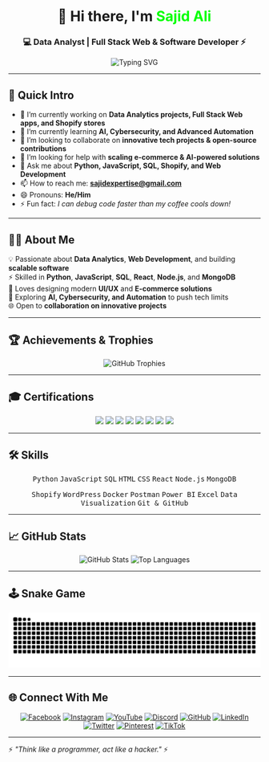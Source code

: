<!-- HEADER -->
<h1 align="center">👋 Hi there, I'm <span style="color:#00FF00;">Sajid Ali</span></h1>
<h3 align="center">💻 Data Analyst | Full Stack Web & Software Developer ⚡</h3>

<p align="center">
  <img src="https://readme-typing-svg.herokuapp.com?font=Fira+Code&weight=500&size=22&pause=1000&color=00FF00&center=true&vCenter=true&width=600&lines=Data+Analyst+%7C+Web+%26+Software+Developer;Full+Stack+Dev+%7C+React+%7C+Node.js+%7C+MongoDB;Python+%7C+SQL+%7C+C%2B%2B;Digital+Marketer+%7C+E-commerce+Specialist;Always+Learning+%26+Building+Cool+Stuff" alt="Typing SVG" />
</p>

---

## 👋 Quick Intro  
- 🔭 I’m currently working on **Data Analytics projects, Full Stack Web apps, and Shopify stores**  
- 🌱 I’m currently learning **AI, Cybersecurity, and Advanced Automation**  
- 👯 I’m looking to collaborate on **innovative tech projects & open-source contributions**  
- 🤔 I’m looking for help with **scaling e-commerce & AI-powered solutions**  
- 💬 Ask me about **Python, JavaScript, SQL, Shopify, and Web Development**  
- 📫 How to reach me: **[sajidexpertise@gmail.com](mailto:sajidexpertise@gmail.com)**  
- 😄 Pronouns: **He/Him**  
- ⚡ Fun fact: *I can debug code faster than my coffee cools down!*  

---

## 👨‍💻 About Me
💡 Passionate about **Data Analytics**, **Web Development**, and building **scalable software**  
⚡ Skilled in **Python**, **JavaScript**, **SQL**, **React**, **Node.js**, and **MongoDB**  
🎨 Loves designing modern **UI/UX** and **E-commerce solutions**  
🚀 Exploring **AI, Cybersecurity, and Automation** to push tech limits  
🌐 Open to **collaboration on innovative projects**  

---

## 🏆 Achievements & Trophies
<p align="center">
  <img src="https://github-profile-trophy.vercel.app/?username=sajidexpertise&theme=dracula&no-frame=true&margin-w=15&margin-h=15&column=8" alt="GitHub Trophies" />
</p>

---

## 🎓 Certifications
<p align="center">
  <a href="https://www.credly.com/badges/0f92e4d2-a771-44dc-bb1c-84faa2a1258f/public_url" target="_blank"><img src="https://images.credly.com/size/220x220/images/ec9c50a6-1253-4eec-a503-765dda21b6d5/image.png" height="120" /></a>
  <a href="https://www.credly.com/badges/40bb56f9-6161-4822-a33f-ebe53981ac1a/public_url" target="_blank"><img src="https://images.credly.com/size/680x680/images/17add978-0cea-40e8-8832-9492fc7c260b/Coursera_20Full_20Stack_20Software_20Developer_20Prof_20Cert_20V5.png" height="120" /></a>
  <a href="https://www.credly.com/badges/4e249491-23e2-4e45-b7fc-bd09007a681f/public_url" target="_blank"><img src="https://images.credly.com/size/680x680/images/9da91d2f-91b8-4c4d-91bd-effe06d61721/blob" height="120" /></a>
  <a href="https://www.credly.com/badges/f39e1cc4-b9c7-4c63-89c2-ea826a7058af/public_url" target="_blank"><img src="https://images.credly.com/size/680x680/images/0bf0f2da-a699-4c82-82e2-56dcf1f2e1c7/image.png" height="120" /></a>
  <a href="https://www.credly.com/badges/be8fd633-e7fb-4432-af98-02f3ecf559a3/public_url" target="_blank"><img src="https://images.credly.com/size/680x680/images/09490195-093b-4c9f-9f31-bdc434e66a23/Coursera_20Introduction_20to_20HTML_20CSS_20and_20JavaScript.png" height="120" /></a>
  <a href="https://www.credly.com/badges/25de65cd-27a6-4d00-a7d9-d85c719d110a/public_url" target="_blank"><img src="https://images.credly.com/size/680x680/images/34bc57a9-659c-4500-ac30-48d50b942478/image.png" height="120" /></a>
  <a href="https://www.credly.com/badges/24735700-d67a-4847-b08c-6da461e58e65/public_url" target="_blank"><img src="https://images.credly.com/size/680x680/images/b9c920bf-d696-4554-bfdb-828c973abd4d/image.png" height="120" /></a>
  <a href="https://www.credly.com/badges/0329db85-0b36-4359-b524-b588f1314500/public_url" target="_blank"><img src="https://images.credly.com/size/680x680/images/99ac9d76-89ad-42d9-abad-0b3167c4c566/image.png" height="120" /></a>
</p>

---

## 🛠 Skills
<p align="center">
  <kbd>Python</kbd> <kbd>JavaScript</kbd> <kbd>SQL</kbd> <kbd>HTML</kbd> <kbd>CSS</kbd> <kbd>React</kbd> <kbd>Node.js</kbd> <kbd>MongoDB</kbd>
</p>
<p align="center">
  <kbd>Shopify</kbd> <kbd>WordPress</kbd> <kbd>Docker</kbd> <kbd>Postman</kbd> <kbd>Power BI</kbd> <kbd>Excel</kbd> <kbd>Data Visualization</kbd> <kbd>Git & GitHub</kbd>
</p>

---

## 📈 GitHub Stats
<p align="center">
  <img src="https://github-readme-stats.vercel.app/api?username=sajidexpertise&show_icons=true&theme=radical" alt="GitHub Stats" height="165"/>
  <img src="https://github-readme-stats.vercel.app/api/top-langs/?username=sajidexpertise&layout=compact&theme=radical" alt="Top Languages" height="165"/>
</p>

---

## 🕹️ Snake Game
<p align="center">
  <img src="https://raw.githubusercontent.com/sajidexpertise/sajidexpertise/output/github-contribution-grid-snake.svg" alt="snake animation" />
</p>

---

## 🌐 Connect With Me
<p align="center">
  <a href="https://www.facebook.com/sajidexpertise"><img src="https://img.icons8.com/color/48/facebook.png" alt="Facebook"/></a>
  <a href="https://instagram.com/sajidexpertise"><img src="https://img.icons8.com/color/48/instagram-new.png" alt="Instagram"/></a>
  <a href="https://youtube.com/@sajidexpertise"><img src="https://img.icons8.com/color/48/youtube-play.png" alt="YouTube"/></a>
  <a href="https://discord.com/users/1076402381388009534"><img src="https://img.icons8.com/color/48/discord.png" alt="Discord"/></a>
  <a href="https://github.com/sajidexpertise"><img src="https://img.icons8.com/ios-filled/50/github.png" alt="GitHub"/></a>
  <a href="https://www.linkedin.com/in/sajidexpertise"><img src="https://img.icons8.com/color/48/linkedin.png" alt="LinkedIn"/></a>
  <a href="https://x.com/sajidexpertise"><img src="https://img.icons8.com/color/48/twitter--v1.png" alt="Twitter"/></a>
  <a href="https://www.pinterest.com/sajidexpertise/"><img src="https://img.icons8.com/color/48/pinterest.png" alt="Pinterest"/></a>
  <a href="https://tiktok.com/@sajidexpertise"><img src="https://img.icons8.com/color/48/tiktok--v1.png" alt="TikTok"/></a>
</p>

---

⚡ *"Think like a programmer, act like a hacker."* ⚡
